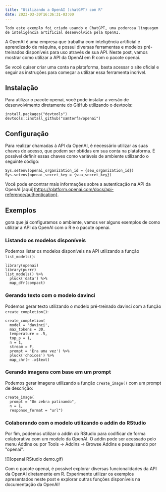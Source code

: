 ```yaml
---
title: "Utilizando a OpenAI (chatGPT) com R"
date: 2023-03-30T16:36:31-03:00
---
```

`Todo este exemplo foi criado usando o ChatGPT, uma poderosa linguagem de inteligência artificial desenvolvida pela OpenAI.`

A OpenAI é uma empresa que trabalha com inteligência artificial e aprendizado de máquina, e possui diversas ferramentas e modelos pré-treinados disponíveis para uso através de sua API. Neste post, vamos mostrar como utilizar a API da OpenAI em R com o pacote openai.

Se você quiser criar uma conta na plataforma, basta acessar o site oficial e seguir as instruções para começar a utilizar essa ferramenta incrível. 
## Instalação

Para utilizar o pacote openai, você pode instalar a versão de desenvolvimento diretamente do GitHub utilizando o devtools:

```{r}
install.packages("devtools")
devtools::install_github("samterfa/openai")
```

## Configuração

Para realizar chamadas à API da OpenAI, é necessário utilizar as suas chaves de acesso, que podem ser obtidas em sua conta na plataforma. É possível definir essas chaves como variáveis de ambiente utilizando o seguinte código:

```{r}
Sys.setenv(openai_organization_id = {seu_organization_id})
Sys.setenv(openai_secret_key = {sua_secret_key})
```

Você pode encontrar mais informações sobre a autenticação na API da OpenAI [aqui]{https://platform.openai.com/docs/api-reference/authentication}.

##  Exemplos
gora que já configuramos o ambiente, vamos ver alguns exemplos de como utilizar a API da OpenAI com o R e o pacote openai.

### Listando os modelos disponíveis

Podemos listar os modelos disponíveis na API utilizando a função `list_models()`:

```{r}
library(openai)
library(purrr)
list_models() %>% 
  pluck('data') %>% 
  map_dfr(compact)
```

### Gerando texto com o modelo davinci

Podemos gerar texto utilizando o modelo pré-treinado davinci com a função `create_completion()`:

```{r}
create_completion(
  model = 'davinci', 
  max_tokens = 30,
  temperature = .5,
  top_p = 1,
  n = 1,
  stream = F, 
  prompt = 'Era uma vez') %>% 
  pluck('choices') %>% 
  map_chr(~ .x$text)
```

### Gerando imagens com base em um prompt

Podemos gerar imagens utilizando a função `create_image()` com um prompt de descrição:

```{r}
create_image(
  prompt = "Um zebra patinando", 
  n = 1, 
  response_format = "url")
```

### Colaborando com o modelo utilizando o addin do RStudio

Por fim, podemos utilizar o addin do RStudio para codificar de forma colaborativa com um modelo da OpenAI. O addin pode ser acessado pelo menu Addins ou por Tools -> Addins -> Browse Addins e pesquisando por "openai".

![](openai RStudio demo.gif)

Com o pacote openai, é possível explorar diversas funcionalidades da API da OpenAI diretamente em R. Experimente utilizar os exemplos apresentados neste post e explorar outras funções disponíveis na documentação da OpenAI!


